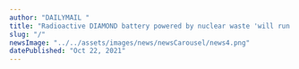 ```yaml
---
author: "DAILYMAIL "
title: "Radioactive DIAMOND battery powered by nuclear waste 'will run for 28,000 years' and could go on sale by 2023"
slug: "/"
newsImage: "../../assets/images/news/newsCarousel/news4.png"
datePublished: "Oct 22, 2021"
---
```

